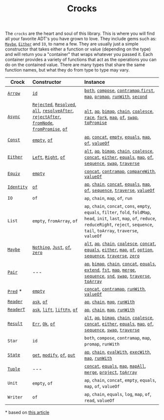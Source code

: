 <header>

# Crocks

</header>

The `crocks` are the heart and soul of this library. This is where you will find
all your favorite ADT's you have grown to love. They include gems such as:
[`Maybe`][maybe], [`Either`][either] and `IO`, to name a few. They are usually
just a simple constructor that takes either a function or value (depending on
the type) and will return you a "container" that wraps whatever you passed it.
Each container provides a variety of functions that act as the operations you
can do on the contained value. There are many types that share the same function
names, but what they do from type to type may vary.

| Crock | Constructor | Instance |
|---|:---|:---|
| [`Arrow`][arrow] | [`id`][arrow-id] | [`both`][arrow-both], [`compose`][arrow-compose], [`contramap`][arrow-contra],[`first`][arrow-first], [`map`][arrow-map], [`promap`][arrow-promap], [`runWith`][arrow-runwith], [`second`][arrow-second] |
| [`Async`][async] | [`Rejected`][async-rejected], [`Resolved`][async-resolved], [`all`][async-all], [`resolveAfter`][async-resolveAfter], [`rejectAfter`][async-rejectafter], [`fromNode`][async-fromnode], [`fromPromise`][async-frompromise], [`of`][async-of] | [`alt`][async-alt], [`ap`][async-ap], [`bimap`][async-bimap], [`chain`][async-chain], [`coalesce`][async-coalesce], [`race`][async-race], [`fork`][async-fork], [`map`][async-map], [`of`][async-of], [`swap`][async-swap], [`toPromise`][async-topromise] |
| [`Const`][const] | [`empty`][const-empty], [`of`][const-of] | [`ap`][const-ap], [`concat`][const-concat], [`empty`][const-empty], [`equals`][const-equals], [`map`][const-map], [`of`][const-of], [`valueOf`][const-valueof] |
| [`Either`][either] | [`Left`][either-left], [`Right`][either-right], [`of`][either-of]| [`alt`][either-alt], [`ap`][either-ap], [`bimap`][either-bimap], [`chain`][either-chain], [`coalesce`][either-coalesce], [`concat`][either-concat], [`either`][either-either], [`equals`][either-equals], [`map`][either-map], [`of`][either-of], [`sequence`][either-sequence], [`swap`][either-swap], [`traverse`][either-traverse] |
| [`Equiv`][equiv] | [`empty`][equiv-empty] | [`concat`][equiv-concat], [`contramap`][equiv-contra], [`compareWith`][equiv-compare], [`valueOf`][equiv-value] |
| [`Identity`][identity] | [`of`][identity-of] | [`ap`][identity-ap], [`chain`][identity-chain], [`concat`][identity-concat], [`equals`][identity-equals], [`map`][identity-map], [`of`][identity-of], [`sequence`][identity-sequence], [`traverse`][identity-traverse], [`valueOf`][identity-valueof] |
| `IO` | `of` | `ap`, `chain`, `map`, `of`, `run` |
| `List` |  `empty`, `fromArray`, `of` | `ap`, `chain`, `concat`, `cons`, `empty`, `equals`, `filter`, `fold`, `foldMap`, `head`, `init`, `last`, `map`, `of`, `reduce`, `reduceRight`, `reject`, `sequence`, `tail`, `toArray`, `traverse`, `valueOf` |
| [`Maybe`][maybe] | [`Nothing`][maybe-nothing], [`Just`][maybe-just], [`of`][maybe-of], [`zero`][maybe-zero] | [`alt`][maybe-alt], [`ap`][maybe-ap], [`chain`][maybe-chain], [`coalesce`][maybe-coalesce], [`concat`][maybe-concat], [`equals`][maybe-equals], [`either`][maybe-either], [`map`][maybe-map], [`of`][maybe-of], [`option`][maybe-option], [`sequence`][maybe-sequence], [`traverse`][maybe-traverse], [`zero`][maybe-zero] |
| [`Pair`][pair] | --- | [`ap`][pair-ap], [`bimap`][pair-bimap], [`chain`][pair-chain], [`concat`][pair-concat], [`equals`][pair-equals], [`extend`][pair-extend], [`fst`][pair-fst], [`map`][pair-map], [`merge`][pair-merge], [`sequence`][pair-sequence], [`snd`][pair-snd], [`swap`][pair-swap], [`traverse`][pair-traverse], [`toArray`][pair-toarray] |
| [`Pred`][pred] * | [`empty`][pred-empty] | [`concat`][pred-concat], [`contramap`][pred-contra], [`runWith`][pred-run], [`valueOf`][pred-value] |
| [`Reader`][reader] | [`ask`][reader-ask], [`of`][reader-of] | [`ap`][reader-ap], [`chain`][reader-chain], [`map`][reader-map], [`runWith`][reader-run] |
| [`ReaderT`][readert] | [`ask`][readert-ask], [`lift`][readert-lift], [`liftFn`][readert-liftfn], [`of`][readert-of] | [`ap`][readert-ap], [`chain`][readert-chain], [`map`][readert-map], [`runWith`][readert-run] |
| [`Result`][result] | [`Err`][result-err], [`Ok`][result-ok], [`of`][result-of]| [`alt`][result-alt], [`ap`][result-ap], [`bimap`][result-bimap], [`chain`][result-chain], [`coalesce`][result-coalesce], [`concat`][result-concat], [`either`][result-either], [`equals`][result-equals], [`map`][result-map], [`of`][result-of], [`sequence`][result-sequence], [`swap`][result-swap], [`traverse`][result-traverse] |
| `Star` | `id` | `both`, `compose`, `contramap`, `map`, `promap`, `runWith` |
| [`State`][state] | [`get`][state-get], [`modify`][state-modify], [`of`][state-of], [`put`][state-put] | [`ap`][state-ap], [`chain`][state-chain], [`evalWith`][state-eval], [`execWith`][state-exec], [`map`][state-map], [`runWith`][state-run] |
| [`Tuple`][tuple] | --- | [`concat`][tuple-concat], [`equals`][tuple-equals], [`map`][tuple-map], [`mapAll`][tuple-mapall], [`merge`][tuple-merge], [`project`][tuple-project], [`toArray`][tuple-toarray] |
| `Unit` | `empty`, `of` | `ap`, `chain`, `concat`, `empty`, `equals`, `map`, `of`, `valueOf` |
| `Writer`| `of` | `ap`, `chain`, `equals`, `log`, `map`, `of`, `read`, `valueOf` |

\* based on [this article](https://medium.com/@drboolean/monoidal-contravariant-functors-are-actually-useful-1032211045c4#.polugsx2a)

[arrow]: crocks/Arrow
[arrow-id]: crocks/Arrow#id
[arrow-both]: crocks/Arrow#both
[arrow-compose]: crocks/Arrow#compose
[arrow-contra]: crocks/Arrow#contramap
[arrow-first]: crocks/Arrow#first
[arrow-map]: crocks/Arrow#map
[arrow-promap]: crocks/Arrow#promap
[arrow-runwith]: crocks/Arrow#runwith
[arrow-second]: crocks/Arrow#second

[async]: crocks/Async
[async-rejected]: crocks/Async#rejected
[async-resolved]: crocks/Async#resolved
[async-all]: crocks/Async#all
[async-resolveafter]: crocks/Async#resolveafter
[async-rejectafter]: crocks/Async#rejectafter
[async-fromnode]: crocks/Async#fromnode
[async-frompromise]: crocks/Async#frompromise
[async-of]: crocks/Async#of
[async-alt]: crocks/Async#alt
[async-ap]: crocks/Async#ap
[async-bimap]: crocks/Async#bimap
[async-chain]: crocks/Async#chain
[async-coalesce]: crocks/Async#coalesce
[async-race]: crocks/Async#race
[async-fork]: crocks/Async#fork
[async-map]: crocks/Async#map
[async-swap]: crocks/Async#swap
[async-topromise]: crocks/Async#topromise

[const]: crocks/Const
[const-equals]: crocks/Const#equals
[const-concat]: crocks/Const#concat
[const-empty]: crocks/Const#empty
[const-map]: crocks/Const#map
[const-ap]: crocks/Const#ap
[const-of]: crocks/Const#of
[const-valueof]: crocks/Const#valueof

[either]: crocks/Either
[either-left]: crocks/Either#left
[either-right]: crocks/Either#right
[either-of]: crocks/Either#of
[either-alt]: crocks/Either#alt
[either-ap]: crocks/Either#ap
[either-bimap]: crocks/Either#bimap
[either-chain]: crocks/Either#chain
[either-coalesce]: crocks/Either#coalesce
[either-concat]: crocks/Either#concat
[either-either]: crocks/Either#either
[either-equals]: crocks/Either#equals
[either-map]: crocks/Either#map
[either-sequence]: crocks/Either#sequence
[either-swap]: crocks/Either#swap
[either-traverse]: crocks/Either#traverse

[identity]: crocks/Identity
[identity-of]: crocks/Identity#of
[identity-alt]: crocks/Identity#alt
[identity-ap]: crocks/Identity#ap
[identity-chain]: crocks/Identity#chain
[identity-concat]: crocks/Identity#concat
[identity-equals]: crocks/Identity#equals
[identity-map]: crocks/Identity#map
[identity-sequence]: crocks/Identity#sequence
[identity-traverse]: crocks/Identity#traverse
[identity-valueof]: crocks/Identity#valueof

[equiv]: crocks/Equiv
[equiv-empty]: crocks/Equiv#empty
[equiv-concat]: crocks/Equiv#concat
[equiv-contra]: crocks/Equiv#contramap
[equiv-compare]: crocks/Equiv#comparewith
[equiv-value]: crocks/Equiv#valueof

[pair]: crocks/Pair
[pair-ap]: crocks/Pair#ap
[pair-bimap]: crocks/Pair#bimap
[pair-chain]: crocks/Pair#chain
[pair-concat]: crocks/Pair#concat
[pair-equals]: crocks/Pair#equals
[pair-extend]: crocks/Pair#extend
[pair-fst]: crocks/Pair#fst
[pair-map]: crocks/Pair#map
[pair-merge]: crocks/Pair#merge
[pair-sequence]: crocks/Pair#sequence
[pair-snd]: crocks/Pair#snd
[pair-swap]: crocks/Pair#swap
[pair-traverse]: crocks/Pair#traverse
[pair-toarray]: crocks/Pair#toarray

[pred]: crocks/Pred
[pred-empty]: crocks/Pred#empty
[pred-concat]: crocks/Pred#concat
[pred-contra]: crocks/Pred#contramap
[pred-run]: crocks/Pred#runwith
[pred-value]: crocks/Pred#valueof

[maybe]: crocks/Maybe
[maybe-nothing]: crocks/Maybe#nothing
[maybe-just]: crocks/Maybe#just
[maybe-of]: crocks/Maybe#of
[maybe-zero]: crocks/Maybe#zero
[maybe-alt]: crocks/Maybe#alt
[maybe-ap]: crocks/Maybe#ap
[maybe-chain]: crocks/Maybe#chain
[maybe-coalesce]: crocks/Maybe#coalesce
[maybe-concat]: crocks/Maybe#concat
[maybe-equals]: crocks/Maybe#equals
[maybe-either]: crocks/Maybe#either
[maybe-map]: crocks/Maybe#map
[maybe-option]: crocks/Maybe#option
[maybe-sequence]: crocks/Maybe#sequence
[maybe-traverse]: crocks/Maybe#traverse
[maybe-zero]: crocks/Maybe#zero

[reader]: crocks/Reader
[reader-ask]: crocks/Reader#ask
[reader-of]: crocks/Reader#of
[reader-ap]: crocks/Reader#ap
[reader-chain]: crocks/Reader#chain
[reader-map]: crocks/Reader#map
[reader-run]: crocks/Reader#runwith

[readert]: crocks/ReaderT
[readert-ask]: crocks/ReaderT#ask
[readert-lift]: crocks/ReaderT#lift
[readert-liftfn]: crocks/ReaderT#liftfn
[readert-of]: crocks/ReaderT#of
[readert-ap]: crocks/ReaderT#ap
[readert-chain]: crocks/ReaderT#chain
[readert-map]: crocks/ReaderT#map
[readert-run]: crocks/ReaderT#runwith

[result]: crocks/Result
[result-err]: crocks/Result#err
[result-ok]: crocks/Result#ok
[result-of]: crocks/Result#of
[result-alt]: crocks/Result#alt
[result-ap]: crocks/Result#ap
[result-bimap]: crocks/Result#bimap
[result-chain]: crocks/Result#chain
[result-coalesce]: crocks/Result#coalesce
[result-concat]: crocks/Result#concat
[result-either]: crocks/Result#either
[result-equals]: crocks/Result#equals
[result-map]: crocks/Result#map
[result-sequence]: crocks/Result#sequence
[result-swap]: crocks/Result#swap
[result-traverse]: crocks/Result#traverse

[state]: crocks/State
[state-get]: crocks/State#get
[state-modify]: crocks/State#modify
[state-put]: crocks/State#put
[state-of]: crocks/State#of
[state-ap]: crocks/State#ap
[state-chain]: crocks/State#chain
[state-map]: crocks/State#map
[state-run]: crocks/State#runwith
[state-eval]: crocks/State#evalwith
[state-exec]: crocks/State#execwith

[tuple]: crocks/Tuple
[tuple-concat]: crocks/Tuple#concat
[tuple-equals]: crocks/Tuple#equals
[tuple-map]: crocks/Tuple#map
[tuple-mapall]: crocks/Tuple#mapall
[tuple-merge]: crocks/Tuple#merge
[tuple-project]: crocks/Tuple#project
[tuple-toarray]: crocks/Tuple#toarray
